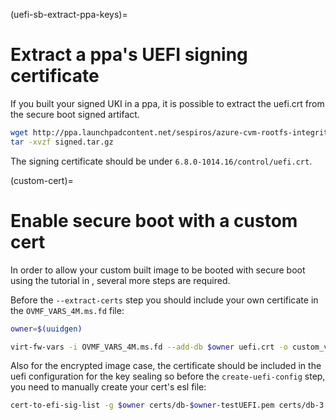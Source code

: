(uefi-sb-extract-ppa-keys)=
# Extract a ppa's UEFI signing certificate
If you built your signed UKI in a ppa, it is possible to extract the uefi.crt from the secure boot
signed artifact.

```bash
wget http://ppa.launchpadcontent.net/sespiros/azure-cvm-rootfs-integrity/ubuntu/dists/noble/main/signed/linux-generate-azure-amd64/6.8.0-1014.16/signed.tar.gz
tar -xvzf signed.tar.gz
```

The signing certificate should be under `6.8.0-1014.16/control/uefi.crt`.

(custom-cert)=
# Enable secure boot with a custom cert

In order to allow your custom built image to be booted with secure boot using the tutorial in
[](../tutorials/local-testing.md), several more steps are required.

Before the `--extract-certs` step you should include your own certificate in the `OVMF_VARS_4M.ms.fd` file:
```bash
owner=$(uuidgen)

virt-fw-vars -i OVMF_VARS_4M.ms.fd --add-db $owner uefi.crt -o custom_vars.ms.fd
```

Also for the encrypted image case, the certificate should be included in the uefi configuration for the key sealing so
before the `create-uefi-config` step, you need to manually create your cert's esl file:
```bash
cert-to-efi-sig-list -g $owner certs/db-$owner-testUEFI.pem certs/db-3.esl
```

